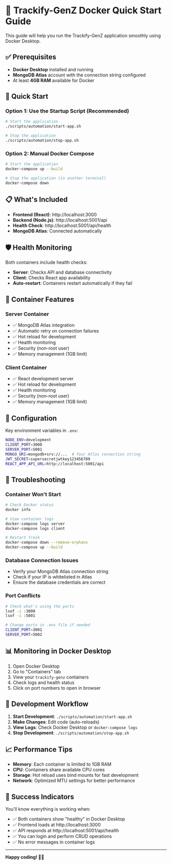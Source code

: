 # 🚀 Trackify-GenZ Docker Quick Start Guide

This guide will help you run the Trackify-GenZ application smoothly using Docker Desktop.

## ✅ Prerequisites

- **Docker Desktop** installed and running
- **MongoDB Atlas** account with the connection string configured
- At least **4GB RAM** available for Docker

## 🎯 Quick Start

### Option 1: Use the Startup Script (Recommended)
```bash
# Start the application
./scripts/automation/start-app.sh

# Stop the application
./scripts/automation/stop-app.sh
```

### Option 2: Manual Docker Compose
```bash
# Start the application
docker-compose up --build

# Stop the application (in another terminal)
docker-compose down
```

## 📋 What's Included

- **Frontend (React)**: http://localhost:3000
- **Backend (Node.js)**: http://localhost:5001/api
- **Health Check**: http://localhost:5001/api/health
- **MongoDB Atlas**: Connected automatically

## 🛡️ Health Monitoring

Both containers include health checks:
- **Server**: Checks API and database connectivity
- **Client**: Checks React app availability
- **Auto-restart**: Containers restart automatically if they fail

## 🎯 Container Features

### Server Container
- ✅ MongoDB Atlas integration
- ✅ Automatic retry on connection failures
- ✅ Hot reload for development
- ✅ Health monitoring
- ✅ Security (non-root user)
- ✅ Memory management (1GB limit)

### Client Container
- ✅ React development server
- ✅ Hot reload for development
- ✅ Health monitoring
- ✅ Security (non-root user)
- ✅ Memory management (1GB limit)

## 🔧 Configuration

Key environment variables in `.env`:
```bash
NODE_ENV=development
CLIENT_PORT=3000
SERVER_PORT=5001
MONGO_URI=mongodb+srv://...  # Your Atlas connection string
JWT_SECRET=supersecretjwtkey123456789
REACT_APP_API_URL=http://localhost:5001/api
```

## 🚨 Troubleshooting

### Container Won't Start
```bash
# Check Docker status
docker info

# View container logs
docker-compose logs server
docker-compose logs client

# Restart fresh
docker-compose down --remove-orphans
docker-compose up --build
```

### Database Connection Issues
- Verify your MongoDB Atlas connection string
- Check if your IP is whitelisted in Atlas
- Ensure the database credentials are correct

### Port Conflicts
```bash
# Check what's using the ports
lsof -i :3000
lsof -i :5001

# Change ports in .env file if needed
CLIENT_PORT=3001
SERVER_PORT=5002
```

## 📊 Monitoring in Docker Desktop

1. Open Docker Desktop
2. Go to "Containers" tab
3. View your `trackify-genz` containers
4. Check logs and health status
5. Click on port numbers to open in browser

## 🔄 Development Workflow

1. **Start Development**: `./scripts/automation/start-app.sh`
2. **Make Changes**: Edit code (auto-reloads)
3. **View Logs**: Check Docker Desktop or `docker-compose logs`
4. **Stop Development**: `./scripts/automation/stop-app.sh`

## 📈 Performance Tips

- **Memory**: Each container is limited to 1GB RAM
- **CPU**: Containers share available CPU cores
- **Storage**: Hot reload uses bind mounts for fast development
- **Network**: Optimized MTU settings for better performance

## 🎉 Success Indicators

You'll know everything is working when:
- ✅ Both containers show "healthy" in Docker Desktop
- ✅ Frontend loads at http://localhost:3000
- ✅ API responds at http://localhost:5001/api/health
- ✅ You can login and perform CRUD operations
- ✅ No error messages in container logs

---

**Happy coding! 🎨✨** 